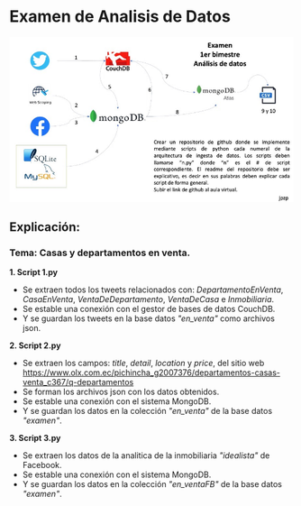 # Examen de Analisis de Datos
![Indicaciones](https://github.com/GabiCC08/examen_AnalisisDatos/blob/main/Indicaciones.jpg)

## Explicación:

### Tema: Casas y departamentos en venta.

**1. Script 1.py**
- Se extraen todos los tweets relacionados con: *DepartamentoEnVenta*, *CasaEnVenta*, *VentaDeDepartamento*, *VentaDeCasa* e *Inmobiliaria*.
- Se estable una conexión con el gestor de bases de datos CouchDB.
- Y se guardan los tweets en la base datos *"en_venta"* como archivos json.

**2. Script 2.py**
- Se extraen los campos: *title*, *detail*, *location* y *price*, del sitio web https://www.olx.com.ec/pichincha_g2007376/departamentos-casas-venta_c367/q-departamentos 
- Se forman los archivos json con los datos obtenidos.
- Se estable una conexión con el sistema MongoDB.
- Y se guardan los datos en la colección *"en_venta"* de la base datos *"examen"*.

**3. Script 3.py**
- Se extraen los datos de la analitica de la inmobiliaria *"idealista"* de Facebook.
- Se estable una conexión con el sistema MongoDB.
- Y se guardan los datos en la colección *"en_ventaFB"* de la base datos *"examen"*.

